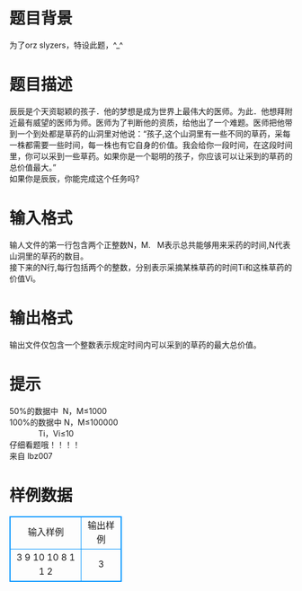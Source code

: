 # 

 
 # 题目背景 
为了orz&nbsp;slyzers，特设此题，^_^<BR> 

 
 # 题目描述 
辰辰是个天资聪颖的孩子．他的梦想是成为世界上最伟大的医师。为此．他想拜附近最有威望的医师为师。医师为了判断他的资质，给他出了一个难题。医师把他带到一个到处都是草药的山洞里对他说：“孩子,这个山洞里有一些不同的草药，采每一株都需要一些时间，每一株也有它自身的价值。我会给你一段时间，在这段时间里，你可以采到一些草药。如果你是一个聪明的孩子，你应该可以让采到的草药的总价值最大。”<BR>如果你是辰辰，你能完成这个任务吗? 

 
 # 输入格式 
输人文件的第一行包含两个正整数N，M.&nbsp;&nbsp;&nbsp;M表示总共能够用来采药的时间,N代表山洞里的草药的数目。<BR>接下来的N行,每行包括两个的整数，分别表示采摘某株草药的时间Ti和这株草药的价值Vi。 

 
 # 输出格式 
输出文件仅包含一个整数表示规定时间内可以采到的草药的最大总价值。 

 
 # 提示 
50%的数据中&nbsp;&nbsp;N，M≤1000<BR>100%的数据中&nbsp;N，M≤100000<BR>&nbsp;&nbsp;&nbsp;&nbsp;&nbsp;&nbsp;&nbsp;&nbsp;&nbsp;&nbsp;&nbsp;&nbsp;&nbsp;Ti，Vi≤10<BR>仔细看题哦！！！！<BR>来自&nbsp;lbz007 
# 样例数据
<style>
        table,table tr th, table tr td { border:1px solid #0094ff; }
        table { width: 200px; min-height: 25px; line-height: 25px; text-align: center; border-collapse: collapse;}   
    </style>
<table>
	<tr>
		<td>输入样例</td>
		<td>输出样例</td>
	</tr>
<tr><td>3 9
10 10
8 1
1 2
</td><td>3
</td></tr></table>
